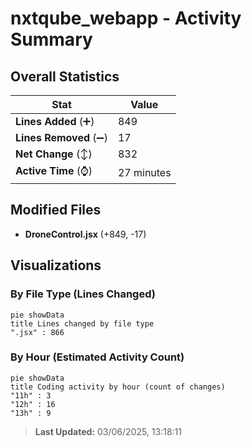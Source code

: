 # nxtqube_webapp - Activity Summary 

## Overall Statistics

| Stat                   | Value                                                             |
| ---------------------- | ----------------------------------------------------------------- |
| **Lines Added** (➕)   | 849                                          |
| **Lines Removed** (➖) | 17                                        |
| **Net Change** (↕)    | 832                |
| **Active Time** (⌚)   | 27 minutes |


## Modified Files
- **DroneControl.jsx** (+849, -17)

## Visualizations

### By File Type (Lines Changed)

```mermaid
pie showData
title Lines changed by file type
".jsx" : 866
```

### By Hour (Estimated Activity Count)

```mermaid
pie showData
title Coding activity by hour (count of changes)
"11h" : 3
"12h" : 16
"13h" : 9
```


> **Last Updated:** 03/06/2025, 13:18:11
